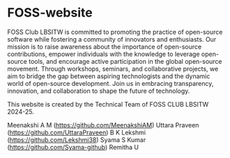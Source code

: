# FOSS-website
FOSS Club LBSITW is committed to promoting the practice of open-source software while fostering a community of innovators and enthusiasts. Our mission is to raise awareness about the importance of open-source contributions, empower individuals with the knowledge to leverage open-source tools, and encourage active participation in the global open-source movement. Through workshops, seminars, and collaborative projects, we aim to bridge the gap between aspiring technologists and the dynamic world of open-source development. Join us in embracing transparency, innovation, and collaboration to shape the future of technology.

This website is created by the Technical Team of FOSS CLUB LBSITW 2024-25.

Meenakshi A M (https://github.com/MeenakshiAM)
Uttara Praveen (https://github.com/UttaraPraveen)
B K Lekshmi (https://github.com/Lekshmi38)
Syama S Kumar (https://github.com/Syama-github)
Remitha U

